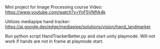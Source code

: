 Mini project for Image Processing course
Video: https://www.youtube.com/watch?v=YnF5VNfIA4k 

Utilizes mediapipe hand tracker:
https://ai.google.dev/edge/mediapipe/solutions/vision/hand_landmarker

Run python script HandTrackerBetter.py and start unity playmode.
Will not work if hands are not in frame at playmode start.
